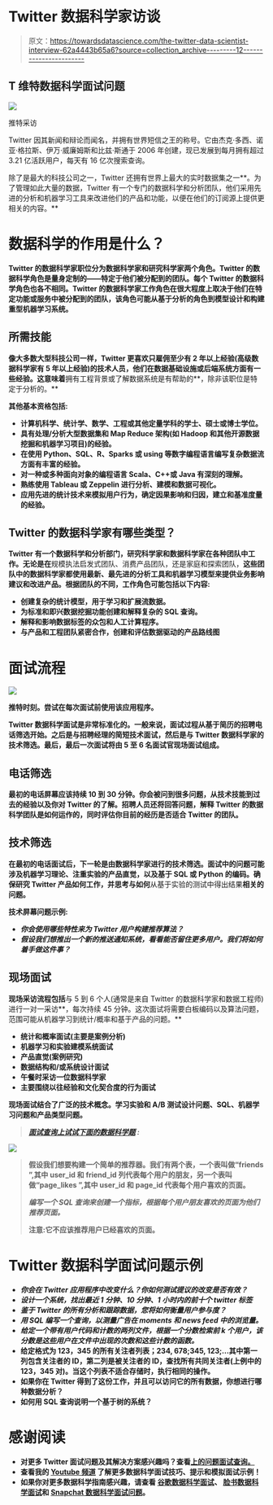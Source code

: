 # Twitter 数据科学家访谈

> 原文：<https://towardsdatascience.com/the-twitter-data-scientist-interview-62a4443b65a6?source=collection_archive---------12----------------------->

## T 维特数据科学面试问题

![](img/6b52af3f0c0a81dc15a1677b1aa2f61f.png)

推特采访

Twitter 因其新闻和辩论而闻名，并拥有世界短信之王的称号。它由杰克·多西、诺亚·格拉斯、伊万·威廉姆斯和比兹·斯通于 2006 年创建，现已发展到每月拥有超过 3.21 亿活跃用户，每天有 16 亿次搜索查询。

除了是最大的科技公司之一，Twitter 还拥有世界上最大的实时数据集之一**。为了管理如此大量的数据，Twitter 有一个专门的数据科学和分析团队，他们采用先进的分析和机器学习工具来改进他们的产品和功能，以便在他们的订阅源上提供更相关的内容。**

# ****数据科学的作用是什么？****

**Twitter 的数据科学家职位分为数据科学家和研究科学家两个角色。Twitter 的数据科学角色是量身定制的——特定于他们被分配到的团队。每个 Twitter 的数据科学角色也各不相同。Twitter 的数据科学家工作角色在很大程度上取决于他们在特定功能或服务中被分配到的团队，该角色可能从基于分析的角色到模型设计和构建重型机器学习系统。**

## ****所需技能****

**像大多数大型科技公司一样，Twitter 更喜欢只雇佣至少有 2 年以上经验(高级数据科学家有 5 年以上经验)的技术人员，他们在数据基础设施或后端系统方面有一些经验。这意味着**拥有工程背景或了解数据系统是有帮助的**，除非该职位是特定于分析的。**

**其他基本资格包括:**

*   **计算机科学、统计学、数学、工程或其他定量学科的学士、硕士或博士学位。**
*   **具有处理/分析大型数据集和 Map Reduce 架构(如 Hadoop 和其他开源数据挖掘和机器学习项目)的经验。**
*   **在使用 Python、SQL、R、Sparks 或 using 等数字编程语言编写复杂数据流方面有丰富的经验。**
*   **对一种或多种面向对象的编程语言 Scala、C++或 Java 有深刻的理解。**
*   **熟练使用 Tableau 或 Zeppelin 进行分析、建模和数据可视化。**
*   **应用先进的统计技术来模拟用户行为，确定因果影响和归因，建立和基准度量的经验。**

## ****Twitter 的数据科学家有哪些类型？****

**Twitter 有一个数据科学和分析部门，研究科学家和数据科学家在各种团队中工作。无论是在**规模执法启发式团队、消费产品团队，还是家庭和探索团队，**这些团队中的数据科学家都使用最新、最先进的分析工具和机器学习模型来提供业务影响建议和改进产品。根据团队的不同，工作角色可能包括以下内容:**

*   **创建复杂的统计模型，用于学习和扩展流数据。**
*   **为标准和即兴数据挖掘功能创建和解释复杂的 SQL 查询。**
*   **解释和影响数据标签的众包和人工计算程序。**
*   **与产品和工程团队紧密合作，创建和评估数据驱动的产品路线图**

# ****面试流程****

**![](img/4a4bbed131100efa2492dfecc288c7a9.png)**

**推特时刻。尝试在每次面试前使用该应用程序。**

**Twitter 数据科学面试是非常标准化的。一般来说，面试过程从基于简历的招聘电话筛选开始。之后是与招聘经理的简短技术面试，然后是与 Twitter 数据科学家的技术筛选。最后，最后一次面试将由 5 至 6 名面试官现场面试组成。**

## ****电话筛选****

**最初的电话屏幕应该持续 10 到 30 分钟。你会被问到很多问题，从技术技能到过去的经验以及你对 Twitter 的了解。招聘人员还将回答问题，解释 Twitter 的数据科学团队是如何运作的，同时评估你目前的经历是否适合 Twitter 的团队。**

## ****技术筛选****

**在最初的电话面试后，下一轮是由数据科学家进行的技术筛选。面试中的问题可能涉及机器学习理论、**注重实验的产品直觉**，以及基于 SQL 或 Python 的编码。确保研究 Twitter 产品如何工作，并思考与如何**从基于实验的测试中得出结果**相关的问题。**

**技术屏幕问题示例:**

*   ***你会使用哪些特性来为 Twitter 用户构建推荐算法？***
*   ***假设我们想推出一个新的推送通知系统，看看能否留住更多用户。我们将如何着手做这件事？***

## ****现场面试****

**现场采访流程包括**与 5 到 6 个人(通常是来自 Twitter 的数据科学家和数据工程师)进行一对一采访**，每次持续 45 分钟。这次面试将需要白板编码以及算法问题，范围可能从机器学习到统计/概率和基于产品的问题。**

*   **统计和概率面试(主要是案例分析)**
*   **机器学习和实验建模系统面试**
*   **产品直觉(案例研究)**
*   **数据结构和/或系统设计面试**
*   **午餐时采访一位数据科学家**
*   **主要围绕以往经验和文化契合度的行为面试**

**现场面试结合了广泛的技术概念。学习实验和 A/B 测试设计问题、SQL、机器学习问题和产品类型问题。**

> **[*面试查询上试试下面的数据科学题*](https://www.interviewquery.com/questions/liked-pages) *:***

**![](img/43828b76b8e165569d2439ccf00d1736.png)**

> **假设我们想要构建一个简单的推荐器。我们有两个表，一个表叫做“friends ”,其中 user_id 和 friend_id 列代表每个用户的朋友，另一个表叫做“page_likes ”,其中 user_id 和 page_id 代表每个用户喜欢的页面。**
> 
> ***编写一个 SQL 查询来创建一个指标，根据每个用户朋友喜欢的页面为他们推荐页面。***
> 
> **注意:它不应该推荐用户已经喜欢的页面。**

# ****Twitter 数据科学面试问题示例****

*   ***你会在 Twitter 应用程序中改变什么？你如何测试提议的改变是否有效？***
*   ***设计一个系统，找出最近 1 分钟、10 分钟、1 小时内的前十个 twitter 标签***
*   ***鉴于 Twitter 的所有分析和跟踪数据，您将如何衡量用户参与度？***
*   ***用 SQL 编写一个查询，以测量广告在 moments 和 news feed 中的浏览量。***
*   ***给定一个带有用户代码和计数的两列文件，根据一个分数检索前 k 个用户，该分数是这些用户在文件中出现的次数和这些计数的函数。***
*   **给定格式为 123，345 的所有关注者列表；234, 678;345, 123;…其中第一列包含关注者的 ID，第二列是被关注者的 ID，查找所有共同关注者(上例中的 123，345 对)。当这个列表不适合存储时，执行相同的操作。**
*   **如果你在 Twitter 得到了这份工作，并且可以访问它的所有数据，你想进行哪种数据分析？**
*   **如何用 SQL 查询说明一个基于树的系统？**

# **感谢阅读**

*   **对更多 Twitter 面试问题及其解决方案感兴趣吗？查看[上的问题**面试查询**。](https://www.interviewquery.com/)**
*   **查看我的 [**Youtube 频道**](https://www.youtube.com/channel/UCcQx1UnmorvmSEZef4X7-6g) 了解更多数据科学面试技巧、提示和模拟面试示例！**
*   **如果你对更多数据科学指南感兴趣，请查看 [**谷歌**数据科学面试](https://www.interviewquery.com/blog-the-google-data-scientist-interview/)、 [**脸书**数据科学面试](/the-facebook-data-scientist-interview-38556739e872)和 [**Snapchat** 数据科学面试问题](https://www.interviewquery.com/blog-snapchat-data-science-interview-questions-and-tips/)。**